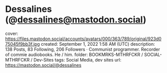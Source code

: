 # Dessalines (@dessalines@mastodon.social)

cover: https://files.mastodon.social/accounts/avatars/000/363/789/original/923d075045f9bb3f.jpg
created: September 1, 2022 1:58 AM (UTC)
description: 138 Posts, 83 Following, 206 Followers · Communist programmer. Recorder of commie audiobooks. He / him.
folder: BOOKMRKS-MTHRFCKR / SOCIAL-MTHRFCKR / Dev-Sites
tags: Social Media, dev sites
url: https://mastodon.social/@dessalines